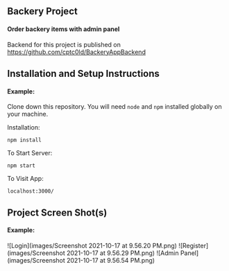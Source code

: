 ## Backery Project

#### Order backery items with admin panel

Backend for this project is published on https://github.com/cptc0ld/BackeryAppBackend


## Installation and Setup Instructions

#### Example:

Clone down this repository. You will need `node` and `npm` installed globally on your machine.

Installation:

`npm install`

To Start Server:

`npm start`

To Visit App:

`localhost:3000/`


## Project Screen Shot(s)

#### Example:

![Login](images/Screenshot 2021-10-17 at 9.56.20 PM.png)
![Register](images/Screenshot 2021-10-17 at 9.56.29 PM.png)
![Admin Panel](images/Screenshot 2021-10-17 at 9.56.54 PM.png)
